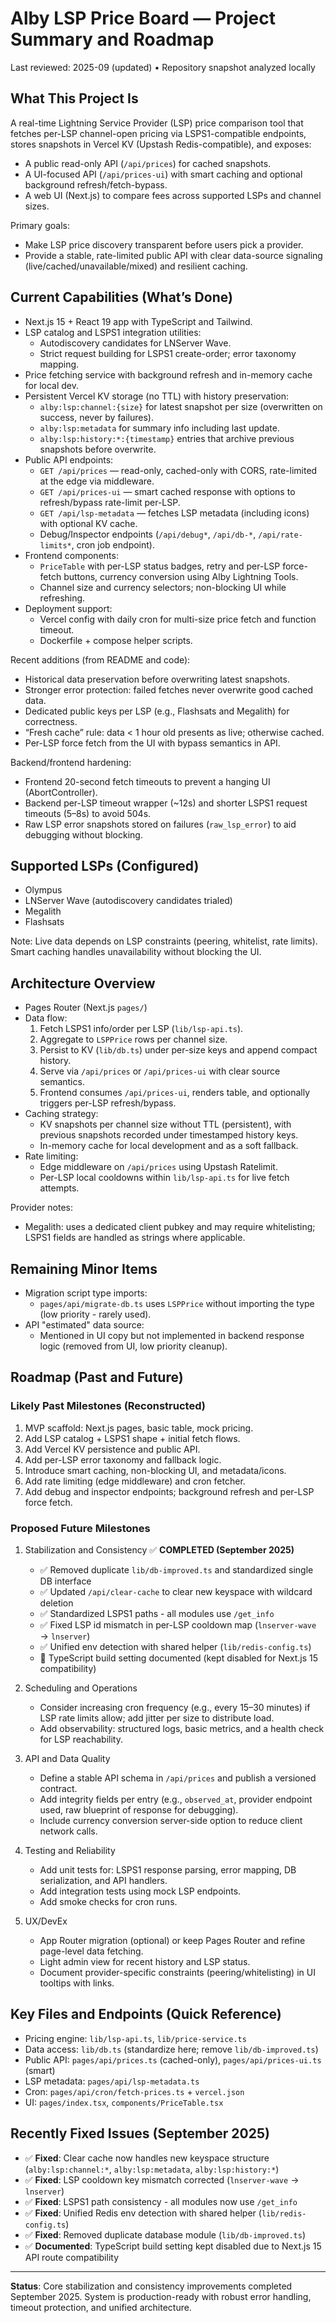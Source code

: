 # Alby LSP Price Board — Project Summary and Roadmap

Last reviewed: 2025-09 (updated) • Repository snapshot analyzed locally

## What This Project Is
A real-time Lightning Service Provider (LSP) price comparison tool that fetches per-LSP channel-open pricing via LSPS1-compatible endpoints, stores snapshots in Vercel KV (Upstash Redis-compatible), and exposes:
- A public read-only API (`/api/prices`) for cached snapshots.
- A UI-focused API (`/api/prices-ui`) with smart caching and optional background refresh/fetch-bypass.
- A web UI (Next.js) to compare fees across supported LSPs and channel sizes.

Primary goals:
- Make LSP price discovery transparent before users pick a provider.
- Provide a stable, rate-limited public API with clear data-source signaling (live/cached/unavailable/mixed) and resilient caching.

## Current Capabilities (What’s Done)
- Next.js 15 + React 19 app with TypeScript and Tailwind.
- LSP catalog and LSPS1 integration utilities:
  - Autodiscovery candidates for LNServer Wave.
  - Strict request building for LSPS1 create-order; error taxonomy mapping.
- Price fetching service with background refresh and in-memory cache for local dev.
- Persistent Vercel KV storage (no TTL) with history preservation:
  - `alby:lsp:channel:{size}` for latest snapshot per size (overwritten on success, never by failures).
  - `alby:lsp:metadata` for summary info including last update.
  - `alby:lsp:history:*:{timestamp}` entries that archive previous snapshots before overwrite.
- Public API endpoints:
  - `GET /api/prices` — read-only, cached-only with CORS, rate-limited at the edge via middleware.
  - `GET /api/prices-ui` — smart cached response with options to refresh/bypass rate-limit per-LSP.
  - `GET /api/lsp-metadata` — fetches LSP metadata (including icons) with optional KV cache.
  - Debug/Inspector endpoints (`/api/debug*`, `/api/db-*`, `/api/rate-limits*`, cron job endpoint).
- Frontend components:
  - `PriceTable` with per-LSP status badges, retry and per-LSP force-fetch buttons, currency conversion using Alby Lightning Tools.
  - Channel size and currency selectors; non-blocking UI while refreshing.
- Deployment support:
  - Vercel config with daily cron for multi-size price fetch and function timeout.
  - Dockerfile + compose helper scripts.

Recent additions (from README and code):
- Historical data preservation before overwriting latest snapshots.
- Stronger error protection: failed fetches never overwrite good cached data.
- Dedicated public keys per LSP (e.g., Flashsats and Megalith) for correctness.
- “Fresh cache” rule: data < 1 hour old presents as live; otherwise cached.
- Per-LSP force fetch from the UI with bypass semantics in API.

Backend/frontend hardening:
- Frontend 20-second fetch timeouts to prevent a hanging UI (AbortController).
- Backend per-LSP timeout wrapper (~12s) and shorter LSPS1 request timeouts (5–8s) to avoid 504s.
- Raw LSP error snapshots stored on failures (`raw_lsp_error`) to aid debugging without blocking.

## Supported LSPs (Configured)
- Olympus
- LNServer Wave (autodiscovery candidates trialed)
- Megalith
- Flashsats

Note: Live data depends on LSP constraints (peering, whitelist, rate limits). Smart caching handles unavailability without blocking the UI.

## Architecture Overview
- Pages Router (Next.js `pages/`)
- Data flow:
  1. Fetch LSPS1 info/order per LSP (`lib/lsp-api.ts`).
  2. Aggregate to `LSPPrice` rows per channel size.
  3. Persist to KV (`lib/db.ts`) under per-size keys and append compact history.
  4. Serve via `/api/prices` or `/api/prices-ui` with clear source semantics.
  5. Frontend consumes `/api/prices-ui`, renders table, and optionally triggers per-LSP refresh/bypass.
- Caching strategy:
  - KV snapshots per channel size without TTL (persistent), with previous snapshots recorded under timestamped history keys.
  - In-memory cache for local development and as a soft fallback.
- Rate limiting:
  - Edge middleware on `/api/prices` using Upstash Ratelimit.
  - Per-LSP local cooldowns within `lib/lsp-api.ts` for live fetch attempts.

Provider notes:
- Megalith: uses a dedicated client pubkey and may require whitelisting; LSPS1 fields are handled as strings where applicable.

## Remaining Minor Items
- Migration script type imports:
  - `pages/api/migrate-db.ts` uses `LSPPrice` without importing the type (low priority - rarely used).
- API "estimated" data source:
  - Mentioned in UI copy but not implemented in backend response logic (removed from UI, low priority cleanup).


## Roadmap (Past and Future)

### Likely Past Milestones (Reconstructed)
1. MVP scaffold: Next.js pages, basic table, mock pricing.
2. Add LSP catalog + LSPS1 shape + initial fetch flows.
3. Add Vercel KV persistence and public API.
4. Add per-LSP error taxonomy and fallback logic.
5. Introduce smart caching, non-blocking UI, and metadata/icons.
6. Add rate limiting (edge middleware) and cron fetcher.
7. Add debug and inspector endpoints; background refresh and per-LSP force fetch.

### Proposed Future Milestones
1. Stabilization and Consistency ✅ **COMPLETED (September 2025)**
   - ✅ Removed duplicate `lib/db-improved.ts` and standardized single DB interface
   - ✅ Updated `/api/clear-cache` to clear new keyspace with wildcard deletion
   - ✅ Standardized LSPS1 paths - all modules use `/get_info`
   - ✅ Fixed LSP id mismatch in per-LSP cooldown map (`lnserver-wave` → `lnserver`)
   - ✅ Unified env detection with shared helper (`lib/redis-config.ts`)
   - 📝 TypeScript build setting documented (kept disabled for Next.js 15 compatibility)

2. Scheduling and Operations
   - Consider increasing cron frequency (e.g., every 15–30 minutes) if LSP rate limits allow; add jitter per size to distribute load.
   - Add observability: structured logs, basic metrics, and a health check for LSP reachability.

3. API and Data Quality
   - Define a stable API schema in `/api/prices` and publish a versioned contract.
   - Add integrity fields per entry (e.g., `observed_at`, provider endpoint used, raw blueprint of response for debugging).
   - Include currency conversion server-side option to reduce client network calls.

4. Testing and Reliability
   - Add unit tests for: LSPS1 response parsing, error mapping, DB serialization, and API handlers.
   - Add integration tests using mock LSP endpoints.
   - Add smoke checks for cron runs.

5. UX/DevEx
   - App Router migration (optional) or keep Pages Router and refine page-level data fetching.
   - Light admin view for recent history and LSP status.
   - Document provider-specific constraints (peering/whitelisting) in UI tooltips with links.

## Key Files and Endpoints (Quick Reference)
- Pricing engine: `lib/lsp-api.ts`, `lib/price-service.ts`
- Data access: `lib/db.ts` (standardize here; remove `lib/db-improved.ts`)
- Public API: `pages/api/prices.ts` (cached-only), `pages/api/prices-ui.ts` (smart)
- LSP metadata: `pages/api/lsp-metadata.ts`
- Cron: `pages/api/cron/fetch-prices.ts` + `vercel.json`
- UI: `pages/index.tsx`, `components/PriceTable.tsx`

## Recently Fixed Issues (September 2025)
- ✅ **Fixed**: Clear cache now handles new keyspace structure (`alby:lsp:channel:*`, `alby:lsp:metadata`, `alby:lsp:history:*`)
- ✅ **Fixed**: LSP cooldown key mismatch corrected (`lnserver-wave` → `lnserver`)
- ✅ **Fixed**: LSPS1 path consistency - all modules now use `/get_info`
- ✅ **Fixed**: Unified Redis env detection with shared helper (`lib/redis-config.ts`)
- ✅ **Fixed**: Removed duplicate database module (`lib/db-improved.ts`)
- ✅ **Documented**: TypeScript build setting kept disabled due to Next.js 15 API route compatibility

---
**Status**: Core stabilization and consistency improvements completed September 2025. System is production-ready with robust error handling, timeout protection, and unified architecture.
